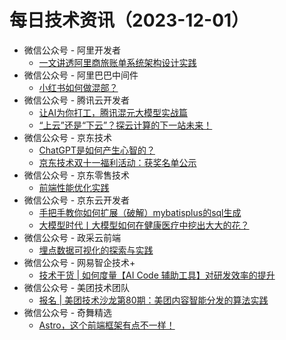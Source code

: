 # 每日技术资讯（2023-12-01）

- 微信公众号 - 阿里开发者
  - [一文讲透阿里商旅账单系统架构设计实践](https://mp.weixin.qq.com/s?__biz=MzIzOTU0NTQ0MA==&mid=2247536002&idx=1&sn=5f70c8be6db2f486aa17878976e34875)
- 微信公众号 - 阿里巴巴中间件
  - [小红书如何做混部？](https://mp.weixin.qq.com/s?__biz=MzU4NzU0MDIzOQ==&mid=2247518199&idx=1&sn=26b57dcbc9c3eb063b1ba0b884aff098)
- 微信公众号 - 腾讯云开发者
  - [让AI为你打工，腾讯混元大模型实战篇](https://mp.weixin.qq.com/s?__biz=MzI2NDU4OTExOQ==&mid=2247664449&idx=1&sn=aebc1c51df970e56e18b7b7aaa36ffe6)
  - [“上云”还是“下云”？探云计算的下一站未来！](https://mp.weixin.qq.com/s?__biz=MzI2NDU4OTExOQ==&mid=2247664449&idx=2&sn=7697e9083452e588df823eeb3a3f044a)
- 微信公众号 - 京东技术
  - [ChatGPT是如何产生心智的？](https://mp.weixin.qq.com/s?__biz=MzU1MzE2NzIzMg==&mid=2247493409&idx=1&sn=0076eee274ee77e5dcc71b91c4dc72bd)
  - [京东技术双十一福利活动：获奖名单公示](https://mp.weixin.qq.com/s?__biz=MzU1MzE2NzIzMg==&mid=2247493409&idx=2&sn=6bff70d5f1515ef5a6b779058ba3c752)
- 微信公众号 - 京东零售技术
  - [前端性能优化实践](https://mp.weixin.qq.com/s?__biz=MzUyMDAxMjQ3Ng==&mid=2247503939&idx=1&sn=7f9e97e04530082a5dfba60b59a81248)
- 微信公众号 - 京东云开发者
  - [手把手教你如何扩展（破解）mybatisplus的sql生成](https://mp.weixin.qq.com/s?__biz=MzU1OTgxMTg2Nw==&mid=2247507902&idx=1&sn=c13c75c24c420a68ad6c41636fc964c1)
  - [大模型时代丨大模型如何在健康医疗中挖出大大的花？](https://mp.weixin.qq.com/s?__biz=MzU1OTgxMTg2Nw==&mid=2247507902&idx=2&sn=ca063d486938f92dd87b3f8f1bbeea9b)
- 微信公众号 - 政采云前端
  - [埋点数据可视化的探索与实践](https://mp.weixin.qq.com/s?__biz=Mzg3NTcwMTUzNA==&mid=2247494428&idx=1&sn=59e6904aeaaa08646a1fe175c4b3e6c3)
- 微信公众号 - 网易智企技术+
  - [技术干货 | 如何度量【AI Code 辅助工具】对研发效率的提升](https://mp.weixin.qq.com/s?__biz=MzI1NTMwNDg3MQ==&mid=2247494724&idx=1&sn=5e748f09b6edeedc853c90562310bba5)
- 微信公众号 - 美团技术团队
  - [报名 | 美团技术沙龙第80期：美团内容智能分发的算法实践](https://mp.weixin.qq.com/mp/wappoc_appmsgcaptcha?poc_token=HOY3aWWjRtMel30SpqmC9kDoeGVA29uV7yZd-mKs&target_url=https%3A%2F%2Fmp.weixin.qq.com%2Fs%3F__biz%3DMjM5NjQ5MTI5OA%3D%3D%26mid%3D2651776011%26idx%3D1%26sn%3Dc46f4cd102db660d8dfbde105d286c8f)
- 微信公众号 - 奇舞精选
  - [Astro，这个前端框架有点不一样！](https://mp.weixin.qq.com/s?__biz=Mzg4MTYwMzY1Mw==&mid=2247509769&idx=1&sn=d4f2e798482d8c43eb0a5d26f0f533fd)
